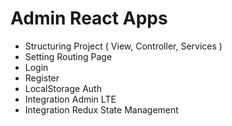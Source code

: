 # Admin React Apps

- Structuring Project ( View, Controller, Services )
- Setting Routing Page
- Login
- Register
- LocalStorage Auth
- Integration Admin LTE
- Integration Redux State Management
